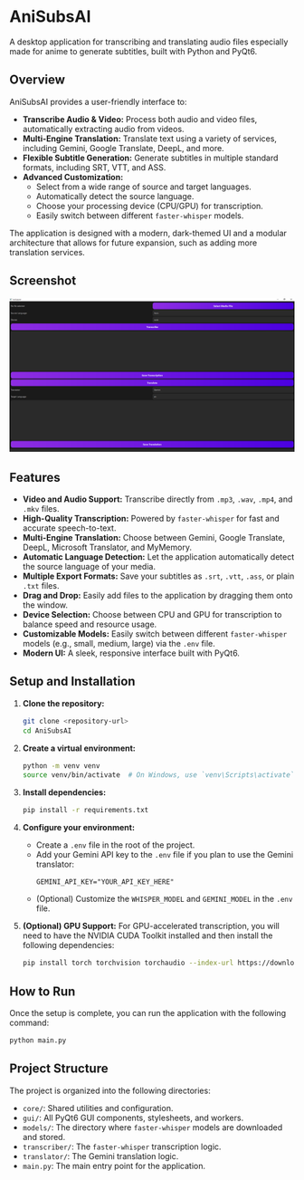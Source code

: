 # AniSubsAI

A desktop application for transcribing and translating audio files especially made for anime to generate subtitles, built with Python and PyQt6.

## Overview

AniSubsAI provides a user-friendly interface to:
-   **Transcribe Audio & Video:** Process both audio and video files, automatically extracting audio from videos.
-   **Multi-Engine Translation:** Translate text using a variety of services, including Gemini, Google Translate, DeepL, and more.
-   **Flexible Subtitle Generation:** Generate subtitles in multiple standard formats, including SRT, VTT, and ASS.
-   **Advanced Customization:**
    -   Select from a wide range of source and target languages.
    -   Automatically detect the source language.
    -   Choose your processing device (CPU/GPU) for transcription.
    -   Easily switch between different `faster-whisper` models.

The application is designed with a modern, dark-themed UI and a modular architecture that allows for future expansion, such as adding more translation services.

## Screenshot

![AniSubsAI Screenshot](gui/Capture.PNG)

## Features

-   **Video and Audio Support:** Transcribe directly from `.mp3`, `.wav`, `.mp4`, and `.mkv` files.
-   **High-Quality Transcription:** Powered by `faster-whisper` for fast and accurate speech-to-text.
-   **Multi-Engine Translation:** Choose between Gemini, Google Translate, DeepL, Microsoft Translator, and MyMemory.
-   **Automatic Language Detection:** Let the application automatically detect the source language of your media.
-   **Multiple Export Formats:** Save your subtitles as `.srt`, `.vtt`, `.ass`, or plain `.txt` files.
-   **Drag and Drop:** Easily add files to the application by dragging them onto the window.
-   **Device Selection:** Choose between CPU and GPU for transcription to balance speed and resource usage.
-   **Customizable Models:** Easily switch between different `faster-whisper` models (e.g., small, medium, large) via the `.env` file.
-   **Modern UI:** A sleek, responsive interface built with PyQt6.

## Setup and Installation

1.  **Clone the repository:**
    ```bash
    git clone <repository-url>
    cd AniSubsAI
    ```

2.  **Create a virtual environment:**
    ```bash
    python -m venv venv
    source venv/bin/activate  # On Windows, use `venv\Scripts\activate`
    ```

3.  **Install dependencies:**
    ```bash
    pip install -r requirements.txt
    ```

4.  **Configure your environment:**
    -   Create a `.env` file in the root of the project.
    -   Add your Gemini API key to the `.env` file if you plan to use the Gemini translator:
        ```
        GEMINI_API_KEY="YOUR_API_KEY_HERE"
        ```
    -   (Optional) Customize the `WHISPER_MODEL` and `GEMINI_MODEL` in the `.env` file.

5.  **(Optional) GPU Support:**
    For GPU-accelerated transcription, you will need to have the NVIDIA CUDA Toolkit installed and then install the following dependencies:
    ```bash
    pip install torch torchvision torchaudio --index-url https://download.pytorch.org/whl/cu121
    ```

## How to Run

Once the setup is complete, you can run the application with the following command:

```bash
python main.py
```

## Project Structure

The project is organized into the following directories:

-   `core/`: Shared utilities and configuration.
-   `gui/`: All PyQt6 GUI components, stylesheets, and workers.
-   `models/`: The directory where `faster-whisper` models are downloaded and stored.
-   `transcriber/`: The `faster-whisper` transcription logic.
-   `translator/`: The Gemini translation logic.
-   `main.py`: The main entry point for the application.
